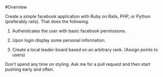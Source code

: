 #Overview

Create a simple facebook application with Ruby on Rails, PHP, or Python (preferably rails). That does the following.

1. Authenticates the user with basic facebook permissions.

2. Upon login display some personal information.

3. Create a local leader-board based on an arbitrary rank. (Assign points to users)

Don't spend any time on styling. Ask me for a pull request and then start pushing early and often.

